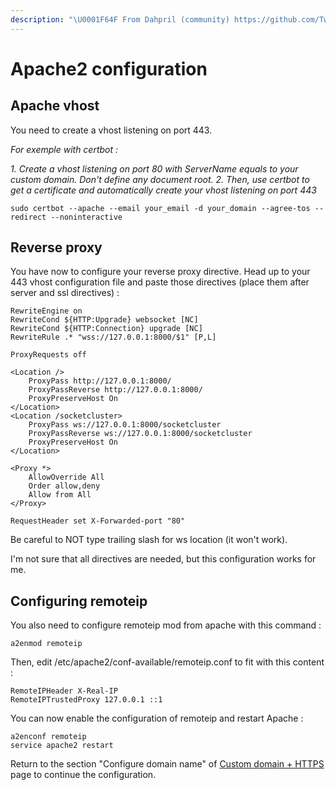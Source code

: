 ```yaml
---
description: "\U0001F64F From Dahpril (community) https://github.com/TwakeApp/Twake/issues/76"
---
```


# Apache2 configuration

## Apache vhost

You need to create a vhost listening on port 443.

_For exemple with certbot :_

_1. Create a vhost listening on port 80 with ServerName equals to your custom domain. Don't define any document root. 2. Then, use certbot to get a certificate and automatically create your vhost listening on port 443_

```text
sudo certbot --apache --email your_email -d your_domain --agree-tos --redirect --noninteractive
```

## Reverse proxy

You have now to configure your reverse proxy directive. Head up to your 443 vhost configuration file and paste those directives \(place them after server and ssl directives\) :

```text
RewriteEngine on
RewriteCond ${HTTP:Upgrade} websocket [NC]
RewriteCond ${HTTP:Connection} upgrade [NC]
RewriteRule .* "wss://127.0.0.1:8000/$1" [P,L]

ProxyRequests off

<Location />
    ProxyPass http://127.0.0.1:8000/
    ProxyPassReverse http://127.0.0.1:8000/
    ProxyPreserveHost On
</Location>
<Location /socketcluster>
    ProxyPass ws://127.0.0.1:8000/socketcluster
    ProxyPassReverse ws://127.0.0.1:8000/socketcluster
    ProxyPreserveHost On
</Location>

<Proxy *>
    AllowOverride All
    Order allow,deny
    Allow from All
</Proxy>

RequestHeader set X-Forwarded-port "80"
```

Be careful to NOT type trailing slash for ws location \(it won't work\).

I'm not sure that all directives are needed, but this configuration works for me.

## Configuring remoteip

You also need to configure remoteip mod from apache with this command :

```text
a2enmod remoteip
```

Then, edit /etc/apache2/conf-available/remoteip.conf to fit with this content :

```text
RemoteIPHeader X-Real-IP
RemoteIPTrustedProxy 127.0.0.1 ::1
```

You can now enable the configuration of remoteip and restart Apache :

```text
a2enconf remoteip
service apache2 restart
```

Return to the section "Configure domain name" of [Custom domain + HTTPS](./#configure-domain-name) page to continue the configuration.

